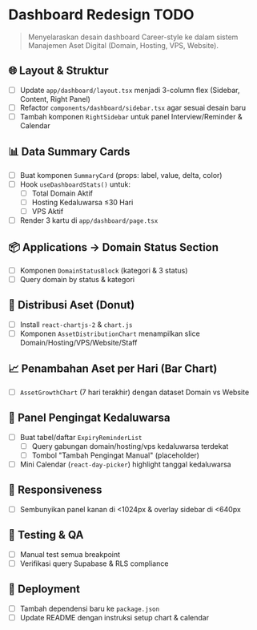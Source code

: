 # Dashboard Redesign TODO

> Menyelaraskan desain dashboard Career-style ke dalam sistem Manajemen Aset Digital (Domain, Hosting, VPS, Website).

## 🌐 Layout & Struktur
- [ ] Update `app/dashboard/layout.tsx` menjadi 3-column flex (Sidebar, Content, Right Panel)
- [ ] Refactor `components/dashboard/sidebar.tsx` agar sesuai desain baru
- [ ] Tambah komponen `RightSidebar` untuk panel Interview/Reminder & Calendar

## 📊 Data Summary Cards
- [ ] Buat komponen `SummaryCard` (props: label, value, delta, color)
- [ ] Hook `useDashboardStats()` untuk:
  - [ ] Total Domain Aktif
  - [ ] Hosting Kedaluwarsa ≤30 Hari
  - [ ] VPS Aktif
- [ ] Render 3 kartu di `app/dashboard/page.tsx`

## 📦 Applications → Domain Status Section
- [ ] Komponen `DomainStatusBlock` (kategori & 3 status)
- [ ] Query domain by status & kategori

## 🍩 Distribusi Aset (Donut)
- [ ] Install `react-chartjs-2` & `chart.js`
- [ ] Komponen `AssetDistributionChart` menampilkan slice Domain/Hosting/VPS/Website/Staff

## 📈 Penambahan Aset per Hari (Bar Chart)
- [ ] `AssetGrowthChart` (7 hari terakhir) dengan dataset Domain vs Website

## 🔔 Panel Pengingat Kedaluwarsa
- [ ] Buat tabel/daftar `ExpiryReminderList`
  - [ ] Query gabungan domain/hosting/vps kedaluwarsa terdekat
  - [ ] Tombol "Tambah Pengingat Manual" (placeholder)
- [ ] Mini Calendar (`react-day-picker`) highlight tanggal kedaluwarsa

## 📱 Responsiveness
- [ ] Sembunyikan panel kanan di <1024px & overlay sidebar di <640px

## 🧪 Testing & QA
- [ ] Manual test semua breakpoint
- [ ] Verifikasi query Supabase & RLS compliance

## 🚀 Deployment
- [ ] Tambah dependensi baru ke `package.json`
- [ ] Update README dengan instruksi setup chart & calendar 
